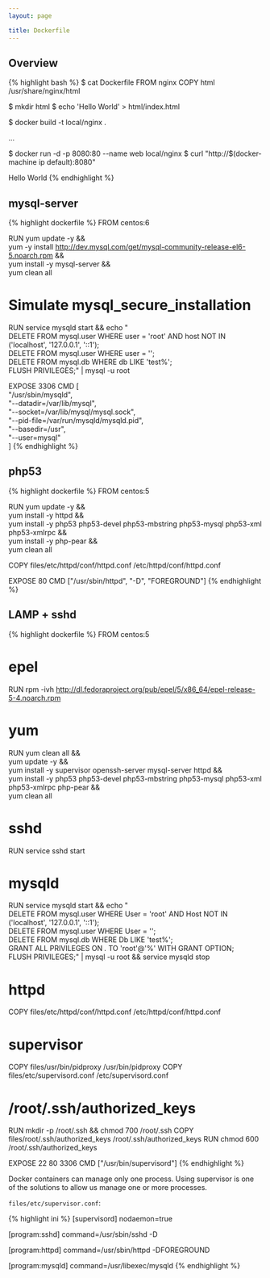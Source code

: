 ```yaml
---
layout: page

title: Dockerfile
---
```


## Overview

{% highlight bash %}
$ cat Dockerfile
FROM nginx
COPY html /usr/share/nginx/html

$ mkdir html
$ echo '<html><body>Hello World<body></html>' > html/index.html

$ docker build -t local/nginx .

...

$ docker run -d -p 8080:80 --name web local/nginx
$ curl "http://$(docker-machine ip default):8080"
<html><body>Hello World<body></html>
{% endhighlight %}

## mysql-server

{% highlight dockerfile %}
FROM centos:6

RUN yum update -y && \
  yum -y install http://dev.mysql.com/get/mysql-community-release-el6-5.noarch.rpm && \
  yum install -y mysql-server && \
  yum clean all

# Simulate mysql_secure_installation
RUN service mysqld start && echo "\
  DELETE FROM mysql.user WHERE user = 'root' AND host NOT IN ('localhost', '127.0.0.1', '::1'); \
  DELETE FROM mysql.user WHERE user = ''; \
  DELETE FROM mysql.db WHERE db LIKE 'test%'; \
  FLUSH PRIVILEGES;" | mysql -u root

EXPOSE 3306
CMD [ \
  "/usr/sbin/mysqld", \
  "--datadir=/var/lib/mysql", \
  "--socket=/var/lib/mysql/mysql.sock", \
  "--pid-file=/var/run/mysqld/mysqld.pid", \
  "--basedir=/usr", \
  "--user=mysql" \
]
{% endhighlight %}

## php53

{% highlight dockerfile %}
FROM centos:5

RUN yum update -y && \
  yum install -y httpd && \
  yum install -y php53 php53-devel php53-mbstring php53-mysql php53-xml php53-xmlrpc && \
  yum install -y php-pear && \
  yum clean all

COPY files/etc/httpd/conf/httpd.conf /etc/httpd/conf/httpd.conf

EXPOSE 80
CMD ["/usr/sbin/httpd", "-D", "FOREGROUND"]
{% endhighlight %}

## LAMP + sshd

{% highlight dockerfile %}
FROM centos:5

# epel
RUN rpm -ivh http://dl.fedoraproject.org/pub/epel/5/x86_64/epel-release-5-4.noarch.rpm

# yum
RUN yum clean all && \
  yum update -y && \
  yum install -y supervisor openssh-server mysql-server httpd && \
  yum install -y php53 php53-devel php53-mbstring php53-mysql php53-xml php53-xmlrpc php-pear && \
  yum clean all

# sshd
RUN service sshd start

# mysqld
RUN service mysqld start && echo "\
  DELETE FROM mysql.user WHERE User = 'root' AND Host NOT IN ('localhost', '127.0.0.1', '::1'); \
  DELETE FROM mysql.user WHERE User = ''; \
  DELETE FROM mysql.db WHERE Db LIKE 'test%'; \
  GRANT ALL PRIVILEGES ON *.* TO 'root'@'%' WITH GRANT OPTION; \
  FLUSH PRIVILEGES;" | mysql -u root && service mysqld stop

# httpd
COPY files/etc/httpd/conf/httpd.conf /etc/httpd/conf/httpd.conf

# supervisor
COPY files/usr/bin/pidproxy /usr/bin/pidproxy
COPY files/etc/supervisord.conf /etc/supervisord.conf

# /root/.ssh/authorized_keys
RUN mkdir -p /root/.ssh && chmod 700 /root/.ssh
COPY files/root/.ssh/authorized_keys /root/.ssh/authorized_keys
RUN chmod 600 /root/.ssh/authorized_keys

EXPOSE 22 80 3306
CMD ["/usr/bin/supervisord"]
{% endhighlight %}

Docker containers can manage only one process. Using supervisor is one of the solutions to allow us manage one or more processes.

`files/etc/supervisor.conf`:

{% highlight ini %}
[supervisord]
nodaemon=true

[program:sshd]
command=/usr/sbin/sshd -D

[program:httpd]
command=/usr/sbin/httpd -DFOREGROUND

[program:mysqld]
command=/usr/libexec/mysqld
{% endhighlight %}
